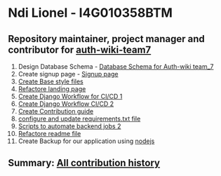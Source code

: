 # Ndi Lionel - I4G010358BTM
## Repository maintainer, project manager and contributor for [auth-wiki-team7](https://github.com/orgs/zuri-training/projects/402)
1. Design Database Schema - [Database Schema for Auth-wiki team_7](https://www.figma.com/file/iLMkqxOcZHjisaVgewQS2I/auth-wiki-team7-Database-Schema?node-id=0%3A1)
2. Create signup page - [Signup page](https://github.com/zuri-training/auth-wiki-team7/tree/main/frontend/signup)
3. [Create Base style files](https://github.com/zuri-training/auth-wiki-team7/blob/main/frontend/css/base.css)
4. [Refactore landing page](https://github.com/zuri-training/auth-wiki-team7/commit/6cffb1110d61948b7d93a2941d9042bfc9e86073)
5. [Create Django Workflow for CI/CD 1](https://github.com/zuri-training/auth-wiki-team7/commit/31b0f68649fa51310d355c8fb4f490135625cb2f)
6. [Create Django Workflow CI/CD 2](https://github.com/zuri-training/auth-wiki-team7/commit/31b0f68649fa51310d355c8fb4f490135625cb2f)
7. [Create Contribution guide](https://github.com/zuri-training/auth-wiki-team7/commit/e7d33759f6c51fc8f8ff6d71f8bc3e672d552a05)
8. [configure and update requirements.txt file](https://github.com/zuri-training/auth-wiki-team7/blob/main/backend/requirements.txt)
9. [Scripts to automate backend jobs 2](https://github.com/zuri-training/auth-wiki-team7/tree/main/backend/library/management/commands)
10. [Refactore readme file](https://github.com/zuri-training/auth-wiki-team7/blob/main/backend/readme.md)
11. Create Backup for our application using [nodejs](https://github.com/zuri-training/auth-wiki-team7/tree/main/nodejs-backend)
## Summary: [All contribution history](https://github.com/zuri-training/auth-wiki-team7/commits?author=spykelionel)

